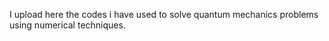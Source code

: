 I upload here the codes i have used to solve quantum mechanics problems using numerical techniques.
